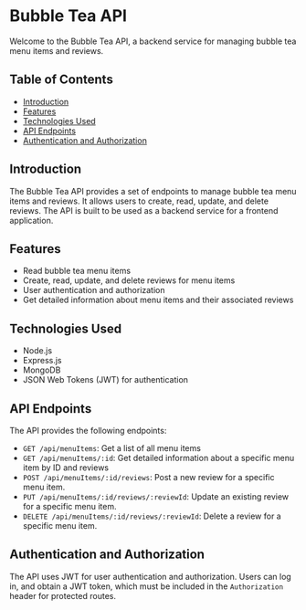 # Bubble Tea API

Welcome to the Bubble Tea API, a backend service for managing bubble tea menu items and reviews.

## Table of Contents

- [Introduction](#introduction)
- [Features](#features)
- [Technologies Used](#technologies-used)
- [API Endpoints](#api-endpoints)
- [Authentication and Authorization](#authentication-and-authorization)

## Introduction

The Bubble Tea API provides a set of endpoints to manage bubble tea menu items and reviews. It allows users to create, read, update, and delete reviews. The API is built to be used as a backend service for a frontend application.

## Features

- Read bubble tea menu items
- Create, read, update, and delete reviews for menu items
- User authentication and authorization
- Get detailed information about menu items and their associated reviews

## Technologies Used

- Node.js
- Express.js
- MongoDB
- JSON Web Tokens (JWT) for authentication

## API Endpoints

The API provides the following endpoints:

- `GET /api/menuItems`: Get a list of all menu items 
- `GET /api/menuItems/:id`: Get detailed information about a specific menu item by ID and reviews
- `POST /api/menuItems/:id/reviews`: Post a new review for a specific menu item.
- `PUT /api/menuItems/:id/reviews/:reviewId`: Update an existing review for a specific menu item.
- `DELETE /api/menuItems/:id/reviews/:reviewId`: Delete a review for a specific menu item.


## Authentication and Authorization

The API uses JWT for user authentication and authorization. Users can log in, and obtain a JWT token, which must be included in the `Authorization` header for protected routes.


